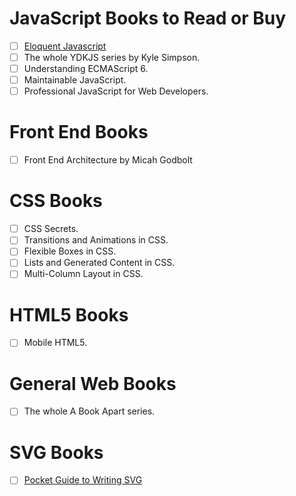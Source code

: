 # JavaScript Books to Read or Buy
- [ ] [Eloquent Javascript](http://eloquentjavascript.net/)
- [ ] The whole YDKJS series by Kyle Simpson.
- [ ] Understanding ECMAScript 6.
- [ ] Maintainable JavaScript.
- [ ] Professional JavaScript for Web Developers.

# Front End Books
- [ ] Front End Architecture by Micah Godbolt

# CSS Books
- [ ] CSS Secrets.
- [ ] Transitions and Animations in CSS.
- [ ] Flexible Boxes in CSS.
- [ ] Lists and Generated Content in CSS.
- [ ] Multi-Column Layout in CSS.

# HTML5 Books
- [ ] Mobile HTML5.

# General Web Books
- [ ] The whole A Book Apart series.

# SVG Books
- [ ] [Pocket Guide to Writing SVG](http://svgpocketguide.com/book/)

